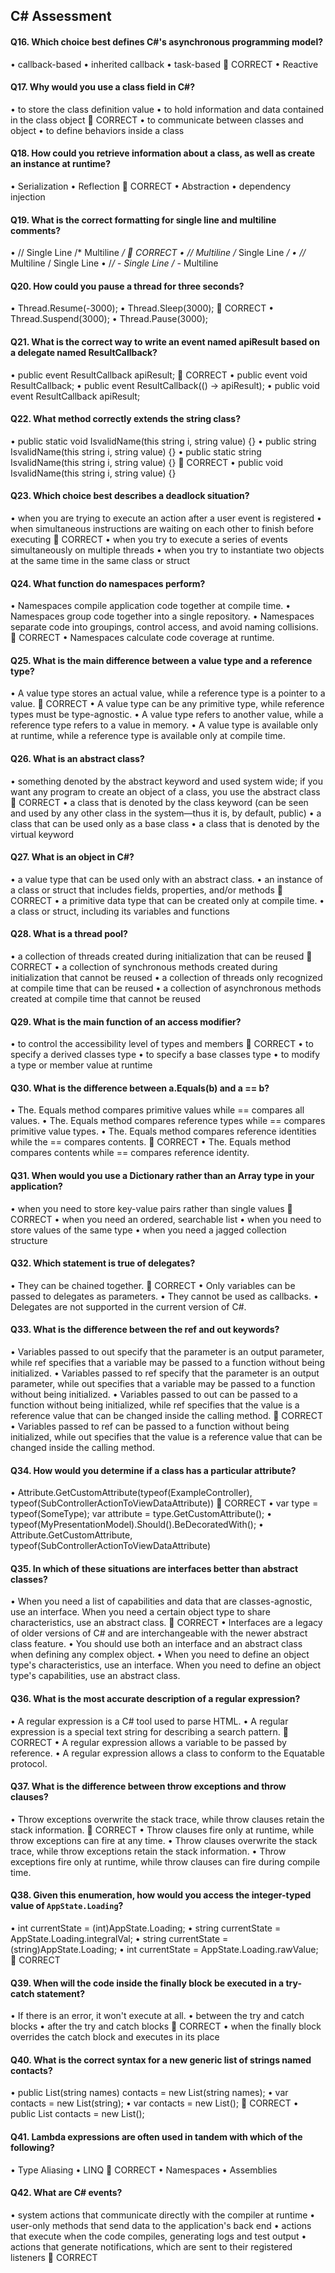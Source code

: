 C# Assessment
-------------

#### Q16.	Which choice best defines C#'s asynchronous programming model?
•	callback-based
•	inherited callback
•	task-based    CORRECT
•	Reactive
 
#### Q17.	Why would you use a class field in C#?
•	to store the class definition value
•	to hold information and data contained in the class object   CORRECT
•	to communicate between classes and object
•	to define behaviors inside a class
 
#### Q18.	How could you retrieve information about a class, as well as create an instance at runtime?
•	Serialization
•	Reflection   CORRECT
•	Abstraction
•	dependency injection
 
#### Q19.	What is the correct formatting for single line and multiline comments?
•	// Single Line /* Multiline */   CORRECT
•	// Multiline /* Single Line */
•	//* Multiline / Single Line
•	/*/ - Single Line /* - Multiline
 
#### Q20.	How could you pause a thread for three seconds?
•	Thread.Resume(-3000); 
•	Thread.Sleep(3000);   CORRECT
•	Thread.Suspend(3000); 
•	Thread.Pause(3000); 
 
#### Q21.	What is the correct way to write an event named apiResult based on a delegate named ResultCallback?
•	public event ResultCallback apiResult;   CORRECT
•	public event void ResultCallback;
•	public event ResultCallback(() -> apiResult);
•	public void event ResultCallback apiResult;
 
#### Q22.	What method correctly extends the string class?
•	public static void IsvalidName(this string i, string value) {}
•	public string IsvalidName(this string i, string value) {}
•	public static string IsvalidName(this string i, string value) {}   CORRECT
•	public void IsvalidName(this string i, string value) {}
 
#### Q23.	Which choice best describes a deadlock situation?
•	when you are trying to execute an action after a user event is registered 
•	when simultaneous instructions are waiting on each other to finish before executing   CORRECT
•	when you try to execute a series of events simultaneously on multiple threads 
•	when you try to instantiate two objects at the same time in the same class or struct 
 
 #### Q24.	What function do namespaces perform?
•	Namespaces compile application code together at compile time.
•	Namespaces group code together into a single repository.
•	Namespaces separate code into groupings, control access, and avoid naming collisions.   CORRECT
•	Namespaces calculate code coverage at runtime.
 
 #### Q25.	What is the main difference between a value type and a reference type?
•	A value type stores an actual value, while a reference type is a pointer to a value.  CORRECT
•	A value type can be any primitive type, while reference types must be type-agnostic.
•	A value type refers to another value, while a reference type refers to a value in memory. 
•	A value type is available only at runtime, while a reference type is available only at compile time. 
 
#### Q26.	What is an abstract class? 
•	something denoted by the abstract keyword and used system wide; if you want any program to create an object of a class, you use the abstract class  CORRECT
•	a class that is denoted by the class keyword (can be seen and used by any other class in the system—thus it is, by default, public)
•	a class that can be used only as a base class
•	a class that is denoted by the virtual keyword
 
#### Q27.	What is an object in C#?
•	a value type that can be used only with an abstract class.
•	an instance of a class or struct that includes fields, properties, and/or methods  CORRECT
•	a primitive data type that can be created only at compile time.
•	a class or struct, including its variables and functions
 
#### Q28.	What is a thread pool?
•	a collection of threads created during initialization that can be reused  CORRECT
•	a collection of synchronous methods created during initialization that cannot be reused
•	a collection of threads only recognized at compile time that can be reused
•	a collection of asynchronous methods created at compile time that cannot be reused
 
#### Q29.	What is the main function of an access modifier?
•	to control the accessibility level of types and members  CORRECT
•	to specify a derived classes type
•	to specify a base classes type
•	to modify a type or member value at runtime
 
#### Q30.	What is the difference between a.Equals(b) and a == b?
•	The. Equals method compares primitive values while == compares all values.
•	The. Equals method compares reference types while == compares primitive value types.
•	The. Equals method compares reference identities while the == compares contents.  CORRECT
•	The. Equals method compares contents while == compares reference identity.
 
#### Q31.	When would you use a Dictionary rather than an Array type in your application?
•	when you need to store key-value pairs rather than single values  CORRECT
•	when you need an ordered, searchable list
•	when you need to store values of the same type
•	when you need a jagged collection structure
 
#### Q32.	Which statement is true of delegates?
•	They can be chained together.   CORRECT
•	Only variables can be passed to delegates as parameters.
•	They cannot be used as callbacks.
•	Delegates are not supported in the current version of C#.
 
#### Q33.	What is the difference between the ref and out keywords?
•	Variables passed to out specify that the parameter is an output parameter, while ref specifies that a variable may be passed to a function without being initialized.
•	Variables passed to ref specify that the parameter is an output parameter, while out specifies that a variable may be passed to a function without being initialized.
•	Variables passed to out can be passed to a function without being initialized, while ref specifies that the value is a reference value that can be changed inside the calling method.  CORRECT
•	Variables passed to ref can be passed to a function without being initialized, while out specifies that the value is a reference value that can be changed inside the calling method.
 
#### Q34.	How would you determine if a class has a particular attribute?
•	Attribute.GetCustomAttribute(typeof(ExampleController), typeof(SubControllerActionToViewDataAttribute))  CORRECT
•	var type = typeof(SomeType); var attribute = type.GetCustomAttribute<SomeAttribute>();
•	typeof(MyPresentationModel).Should().BeDecoratedWith<SomeAttribute>();
•	Attribute.GetCustomAttribute, typeof(SubControllerActionToViewDataAttribute)
 
#### Q35.	In which of these situations are interfaces better than abstract classes?
•	When you need a list of capabilities and data that are classes-agnostic, use an interface. When you need a certain object type to share characteristics, use an abstract class.  CORRECT
•	Interfaces are a legacy of older versions of C# and are interchangeable with the newer abstract class feature.
•	You should use both an interface and an abstract class when defining any complex object.
•	When you need to define an object type's characteristics, use an interface. When you need to define an object type's capabilities, use an abstract class.
 
 #### Q36.	What is the most accurate description of a regular expression?
•	A regular expression is a C# tool used to parse HTML.
•	A regular expression is a special text string for describing a search pattern.  CORRECT
•	A regular expression allows a variable to be passed by reference.
•	A regular expression allows a class to conform to the Equatable protocol.
 
#### Q37.	What is the difference between throw exceptions and throw clauses?
•	Throw exceptions overwrite the stack trace, while throw clauses retain the stack information.  CORRECT
•	Throw clauses fire only at runtime, while throw exceptions can fire at any time.
•	Throw clauses overwrite the stack trace, while throw exceptions retain the stack information.
•	Throw exceptions fire only at runtime, while throw clauses can fire during compile time.
 
#### Q38.	Given this enumeration, how would you access the integer-typed value of `AppState.Loading`? 
•	int currentState = (int)AppState.Loading;
•	string currentState = AppState.Loading.integralVal;
•	string currentState = (string)AppState.Loading;
•	int currentState = AppState.Loading.rawValue;  CORRECT
 
#### Q39.	When will the code inside the finally block be executed in a try-catch statement?
•	If there is an error, it won't execute at all.
•	between the try and catch blocks
•	after the try and catch blocks   CORRECT
•	when the finally block overrides the catch block and executes in its place
 
#### Q40.	What is the correct syntax for a new generic list of strings named contacts?
•	public List(string names) contacts = new List(string names); 
•	var contacts = new List(string);
•	var contacts = new List<string>();   CORRECT
•	public List<string names> contacts = new List<string names>(); 
 
#### Q41.	Lambda expressions are often used in tandem with which of the following?
•	Type Aliasing
•	LINQ   CORRECT
•	Namespaces
•	Assemblies
 
#### Q42.	What are C# events?
•	system actions that communicate directly with the compiler at runtime
•	user-only methods that send data to the application's back end
•	actions that execute when the code compiles, generating logs and test output
•	actions that generate notifications, which are sent to their registered listeners  CORRECT
